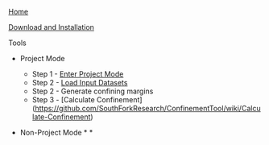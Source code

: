 [Home](https://github.com/SouthForkResearch/confinementtool/wiki)

[Download and Installation](https://github.com/SouthForkResearch/confinementtool/wiki/Download-and-Installation)

Tools
* Project Mode
  * Step 1 - [Enter Project Mode](https://github.com/SouthForkResearch/ConfinementTool/wiki/ConfinementProject)
  * Step 2 - [Load Input Datasets](https://github.com/SouthForkResearch/ConfinementTool/wiki/Load-Input-Datasets)
  * Step 2 - Generate confining margins 
  * Step 3 - [Calculate Confinement] (https://github.com/SouthForkResearch/ConfinementTool/wiki/Calculate-Confinement)
  
* Non-Project Mode
    * 
    * 